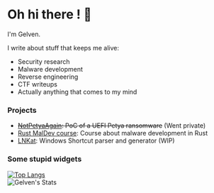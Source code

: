 # Oh hi there ! 👋

I'm Gelven.

I write about stuff that keeps me alive:
- Security research
- Malware development
- Reverse engineering 
- CTF writeups
- Actually anything that comes to my mind

### Projects

- ~~[NotPetyaAgain](https://github.com/gelven4sec/NotPetyaAgain): PoC of a UEFI Petya ransomware~~ (Went private)
- [Rust MalDev course](https://nu11busters.github.io/rust-maldev-course/home/): Course about malware development in Rust
- [LNKat](https://github.com/hacklab-esgi/LNKat): Windows Shortcut parser and generator (WIP) 

### Some stupid widgets

[![Top Langs](https://github-readme-stats.vercel.app/api/top-langs/?username=gelven4sec&layout=compact)](https://github.com/gelven4sec)  
![Gelven's Stats](https://github-readme-stats.vercel.app/api?username=gelven4sec&theme=dark&show_icons=true&hide_border=true&count_private=true)  
